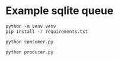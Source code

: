 # Example sqlite queue

```
python -m venv venv
pip install -r requirements.txt
```

```
python consumer.py

python producer.py
```
